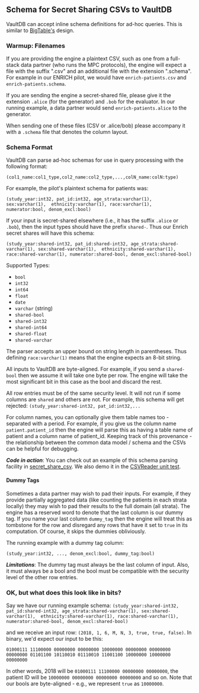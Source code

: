 ## Schema for Secret Sharing CSVs to VaultDB
VaultDB can accept inline schema definitions for ad-hoc queries.  This is similar to [BigTable's](https://cloud.google.com/bigquery/docs/external-table-definition#use-inline-schema) design.

### Warmup: Filenames
If you are providing the engine a plaintext CSV, such as one from a full-stack data partner (who runs the MPC protocols), the engine will expect a file with the suffix ".csv" and an additional file with the extension ".schema".  For example in our ENRICH pilot, we would have `enrich-patients.csv` and `enrich-patients.schema`.

If you are sending the engine a secret-shared file, please give it the extension `.alice` (for the generator) and `.bob` for the evaluator.  In our running example, a data partner would send `enrich-patients.alice` to the generator.

When sending one of these files (CSV or .alice/bob) please accompany it with a `.schema` file that denotes the column layout.  

### Schema Format


VaultDB can parse ad-hoc schemas for use in query processing with the following format:
```
(col1_name:col1_type,col2_name:col2_type,...,colN_name:colN:type)
```

For example, the pilot's plaintext schema for patients was:

```
(study_year:int32, pat_id:int32, age_strata:varchar(1), sex:varchar(1),  ethnicity:varchar(1), race:varchar(1), numerator:bool, denom_excl:bool)
```

If your input is secret-shared elsewhere (i.e., it has the suffix `.alice` or `.bob`), then the input types should have the prefix `shared-`.  Thus our Enrich secret shares will have this schema:

```
(study_year:shared-int32, pat_id:shared-int32, age_strata:shared-varchar(1), sex:shared-varchar(1),  ethnicity:shared-varchar(1), race:shared-varchar(1), numerator:shared-bool, denom_excl:shared-bool)
```

Supported Types:
* `bool`
* `int32`
* `int64`
* `float`
* `date`
* `varchar` (string) 
* `shared-bool`
* `shared-int32`
* `shared-int64`
* `shared-float`
* `shared-varchar`

The parser accepts an upper bound on string length in parentheses.  Thus defining `race:varchar(1)` means that the engine expects an 8-bit string.

All inputs to VaultDB are byte-aligned.  For example, if you send a `shared-bool` then we assume it will take one byte per row.  The engine will take the most significant bit in this case as the bool and discard the rest.

All row entries must be of the same security level.  It will not run if some columns are `shared` and others are not.  For example, this schema will get rejected:
```(study_year:shared-int32, pat_id:int32,...```

For column names, you can optionally give them table names too - separated with a period.  For example, if you give us the column name `patient.patient_id` then the engine will parse this as having a table name of patient and a column name of patient_id.  Keeping track of this provenance - the relationship between the common data model / schema and the CSVs can be helpful for debugging.

***Code in action***: You can check out an example of this schema parsing facility in [secret_share_csv](https://github.com/vaultdb/vaultdb-core/blob/emp-operators/src/main/cpp/pilot/src/secret_share_csv.cpp).  We also demo it in the [CSVReader unit test](https://github.com/vaultdb/vaultdb-core/blob/emp-operators/src/main/cpp/test/csv_reader_test.cpp).

  #### Dummy Tags

Sometimes a data partner may wish to pad their inputs.  For example, if they provide partially aggregated data (like counting the patients in each strata locally) they may wish to pad their results to the full domain (all strata).  The engine has a reserved word to denote that the last column is our dummy tag. If you name your last column `dummy_tag` then the engine will treat this as tombstone for the row and disregard any rows that have it set to `true` in its computation.  Of course, it skips the dummies obliviously.


The running example with a dummy tag column:
  ```
  (study_year:int32, ..., denom_excl:bool, dummy_tag:bool)
```

  ***Limitations***: The dummy tag must always be the last column of input.  Also, it must always be a bool and the bool must be compatible with the security level of the other row entries.


### OK, but what does this look like in bits?

Say we have our running example schema:
```(study_year:shared-int32, pat_id:shared-int32, age_strata:shared-varchar(1), sex:shared-varchar(1),  ethnicity:shared-varchar(1), race:shared-varchar(1), numerator:shared-bool, denom_excl:shared-bool)```

and we receive an input row: `(2018, 1, 6, M, N, 3, true, true, false)`. In binary, we'd expect our input to be this:
```
01000111 11100000 00000000 00000000 10000000 00000000 00000000 00000000 01101100 10110010 01110010 11001100 10000000 10000000 00000000
```
In other words, 2018 will be `01000111 11100000 00000000 00000000`, the patient ID will be `10000000 00000000 00000000 00000000` and so on.  Note that our bools are byte-aligned - e.g., we represent `true` as `10000000`.  



  
  
